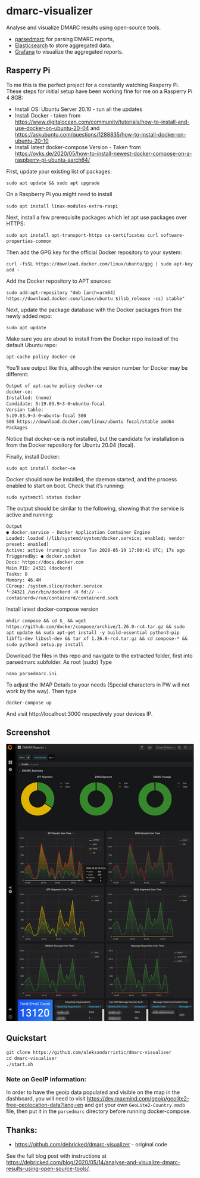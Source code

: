 # dmarc-visualizer

Analyse and visualize DMARC results using open-source tools.

* [parsedmarc](https://github.com/domainaware/parsedmarc) for parsing DMARC reports,
* [Elasticsearch](https://www.elastic.co/) to store aggregated data.
* [Grafana](https://grafana.com/) to visualize the aggregated reports.


## Rasperry Pi

To me this is the perfect project for a constantly watching Rasperry Pi. These steps for initial setup have been working fine for me on a Rasperry Pi 4 8GB:

* Install OS: Ubuntu Server 20.10 - run all the updates
* Install Docker - taken from https://www.digitalocean.com/community/tutorials/how-to-install-and-use-docker-on-ubuntu-20-04 and https://askubuntu.com/questions/1288835/how-to-install-docker-on-ubuntu-20-10
* Install latest docker-compose Version - Taken from https://ovks.de/2020/05/how-to-install-newest-docker-compose-on-a-raspberry-pi-ubuntu-aarch64/
    
First, update your existing list of packages:
    
    sudo apt update && sudo apt upgrade
  
 On a Raspberry Pi you might need to install 
 
 `sudo apt install linux-modules-extra-raspi`
 
 Next, install a few prerequisite packages which let apt use packages over HTTPS:
 
    sudo apt install apt-transport-https ca-certificates curl software-properties-common
Then add the GPG key for the official Docker repository to your system:

    curl -fsSL https://download.docker.com/linux/ubuntu/gpg | sudo apt-key add -
Add the Docker repository to APT sources:

    sudo add-apt-repository "deb [arch=arm64] https://download.docker.com/linux/ubuntu $(lsb_release -cs) stable"
Next, update the package database with the Docker packages from the newly added repo:

    sudo apt update
Make sure you are about to install from the Docker repo instead of the default Ubuntu repo:

    apt-cache policy docker-ce
You’ll see output like this, although the version number for Docker may be different:

    Output of apt-cache policy docker-ce
    docker-ce:
    Installed: (none)
    Candidate: 5:19.03.9~3-0~ubuntu-focal
    Version table:
    5:19.03.9~3-0~ubuntu-focal 500
    500 https://download.docker.com/linux/ubuntu focal/stable amd64 Packages
Notice that docker-ce is not installed, but the candidate for installation is from the Docker repository for Ubuntu 20.04 (focal).

Finally, install Docker:

    sudo apt install docker-ce
Docker should now be installed, the daemon started, and the process enabled to start on boot. Check that it’s running:

    sudo systemctl status docker
 
The output should be similar to the following, showing that the service is active and running:

    Output
    ● docker.service - Docker Application Container Engine
    Loaded: loaded (/lib/systemd/system/docker.service; enabled; vendor preset: enabled)
    Active: active (running) since Tue 2020-05-19 17:00:41 UTC; 17s ago
    TriggeredBy: ● docker.socket
    Docs: https://docs.docker.com
    Main PID: 24321 (dockerd)
    Tasks: 8
    Memory: 46.4M
    CGroup: /system.slice/docker.service
    └─24321 /usr/bin/dockerd -H fd:// --containerd=/run/containerd/containerd.sock
Install latest docker-compose version 

    mkdir compose && cd $_ && wget https://github.com/docker/compose/archive/1.26.0-rc4.tar.gz && sudo apt update && sudo apt-get install -y build-essential python3-pip libffi-dev libssl-dev && tar xf 1.26.0-rc4.tar.gz && cd compose-* && sudo python3 setup.py install

Download the files in this repo and navigate to the extracted folder, first into parsedmarc subfolder. As root (sudo) Type

    nano parsedmarc.ini
 To adjust the IMAP Details to your needs (Special characters in PW will not work by the way). Then type

    docker-compose up
    
  And visit http://localhost:3000 respectively your devices IP.
    
 

## Screenshot

![Screenshot of Grafana dashboard](/big_screenshot.png?raw=true)


## Quickstart

```
git clone https://github.com/aleksandarristic/dmarc-visualiser
cd dmarc-visualiser
./start.sh
```


### Note on GeoIP information:
In order to have the geoip data populated and visible on the map in the dashboard, you will need to visit https://dev.maxmind.com/geoip/geolite2-free-geolocation-data?lang=en and get your own `GeoLite2-Country.mmdb` file, then put it in the `parsedmarc` directory before running docker-compose.


## Thanks:

* https://github.com/debricked/dmarc-visualizer - original code

See the full blog post with instructions at https://debricked.com/blog/2020/05/14/analyse-and-visualize-dmarc-results-using-open-source-tools/.